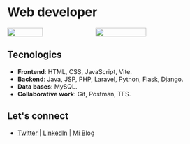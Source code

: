<h1>Web developer</h1>

<div style="display: flex;" >
    <img src="https://github-readme-stats.vercel.app/api/top-langs/?username=Jeferson-Fajardo&layout=compact&bg_color=000000&theme=tokyonight" width=40%;>
    <img align=top src="https://github-readme-stats.vercel.app/api?username=Jeferson-Fajardo&show_icons=true&count_private=true&hide_title=true&hide=prs&bg_color=000000&theme=tokyonight" width=48%;>
</div>

## Tecnologics

- **Frontend**: HTML, CSS, JavaScript, Vite.
- **Backend**: Java, JSP, PHP, Laravel, Python, Flask, Django.  
- **Data bases**: MySQL.
- **Collaborative work**: Git, Postman, TFS.

## Let's connect

 - [Twitter](https://twitter.com/ ) | [LinkedIn](https://linkedin.com/in/) | [Mi Blog](#)
   
<!--



**JefersonLeandro/JefersonLeandro** is a ✨ _special_ ✨ repository because its `README.md` (this file) appears on your GitHub profile.

Here are some ideas to get you started:

- 🔭 I’m currently working on ...
- 🌱 I’m currently learning ...
- 👯 I’m looking to collaborate on ...
- 🤔 I’m looking for help with ...
- 💬 Ask me about ...
- 📫 How to reach me: ...
- 😄 Pronouns: ...
- ⚡ Fun fact: ...
-->

